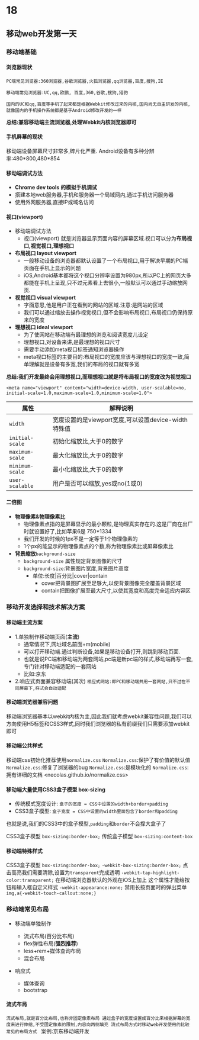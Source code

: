# 18
## 移动web开发第一天
### 移动端基础
#### 浏览器现状
    PC端常见浏览器:360浏览器,谷歌浏览器,火狐浏览器,qq浏览器,百度,搜狗,IE
    
    移动端常见浏览器:UC,qq,欧鹏, 百度,360,谷歌,搜狗,猎豹
    
    国内的UC和qq,百度等手机了起来都是根据Webkit修改过来的内核,国内尚无自主研发的内核,就像国内的手机操作系统都是基于Android修改开发的一样

**总结:兼容移动端主流浏览器,处理Webkit内核浏览器即可**

#### 手机屏幕的现状
移动端设备屏幕尺寸非常多,碎片化严重.
Android设备有多种分辨率:480\*800,480*854

#### 移动端调试方法
+ **Chrome dev tools 的模拟手机调试**
+ 搭建本地web服务器,手机和服务器一个局域网内,通过手机访问服务器
+ 使用外网服务器,直接IP或域名访问

#### 视口(viewport)
+ 移动端调试方法
    + 视口(viewport) 就是浏览器显示页面内容的屏幕区域.视口可以分为**布局视口,视觉视口,理想视口**
+ **布局视口 layout viewport**
    + 一般移动设备的浏览器都默认设置了一个布局视口,用于解决早期的PC端页面在手机上显示的问题
    + iOS,Android基本都将这个视口分辨率设置为980px,所以PC上的网页大多都能在手机上呈现,只不过元素看上去很小,一般默认可以通过手动缩放网页.
+ **视觉视口 visual viewport**
    + 字面意思,他是用户正在看到的网站的区域.注意:是网站的区域
    + 我们可以通过缩放去操作视觉视口,但不会影响布局视口,布局视口仍保持原来的宽度
+ **理想视口 ideal viewport**
    + 为了使网站在移动端有最理想的浏览和阅读宽度儿设定
    + 理想视口,对设备来讲,是最理想的视口尺寸
    + 需要手动添加meta视口标签通知浏览器操作
    + meta视口标签的主要目的:布局视口的宽度应该与理想视口的宽度一致,简单理解就是设备有多宽,我们的布局的视口就有多宽

**总结:我们开发最终会用理想视口,而理想视口就是将布局视口的宽度改为视觉视口**

`<meta name="viewport" content="width=device-width, user-scalable=no, initial-scale=1.0,maximum-scale=1.0,minimum-scale=1.0">`

|属性|解释说明|
|-|-|
|`width`|宽度设置的是viewport宽度,可以设置device-width特殊值|
|`initial-scale`|初始化缩放比,大于0的数字|
|`maximum-scale`|最大化缩放比,大于0的数字|
|`minimum-scale`|最小化缩放比,大于0的数字|
|`user-scalable`|用户是否可以缩放,yes或no(1或0)

#### 二倍图
+ **物理像素&物理像素比**
    + 物理像素点指的是屏幕显示的最小颗粒,是物理真实存在的.这是厂商在出厂时就设置好了,比如苹果6是 750*1334
    + 我们开发的时候的1px不是一定等于1个物理像素的
    + 1个px的能显示的物理像素点的个数,称为物理像素比或屏幕像素比
+ **背景缩放**`background-size`
    + `background-size` 属性规定背景图像的尺寸
    + `background-size`:背景图片宽度,背景图片高度
        + 单位:长度|百分比|cover|contain
            + cover把背景图扩展至足够大,以使背景图像完全覆盖背景区域
            + contain把图像扩展至最大尺寸,以使其宽度和高度完全适应内容区

### 移动开发选择和技术解决方案
#### 移动端主流方案
+ 1.单独制作移动端页面(**主流**)
    + 通常情况下,网址域名前面+m(mobile)
    + 可以打开移动端.通过判断设备,如果是移动设备打开,则跳到移动页面.
    + 也就是说PC端和移动端为两套网站,pc端是新pc端的样式,移动端再写一套,专门针对移动端适配的一套网站
    + 比如:京东
+ 2.响应式页面兼容移动端(其次)
`相应式网站:即PC和移动端共用一套网站,只不过在不同屏幕下,样式会自动适配`
#### 移动端浏览器兼容问题
移动端浏览器基本以webkit内核为主,因此我们就考虑webkit兼容性问题,我们可以方向使用H5标签和CSS3样式,同时我们浏览器的私有前缀我们只需要添加webkit即可
#### 移动端公共样式
移动端css初始化推荐使用`normalize.css`
`Normalize.css`:保护了有价值的默认值
`Normalize.css`:修复了浏览器的bug
`Normalize.css`:是模块化的
`Normalize.css`:拥有详细的文档
<necolas.github.io/normalize.css>

#### 移动端大量使用CSS3盒子模型 box-sizing
+ 传统模式宽度设计: `盒子的宽度 = CSS中设置的width+border+padding`
+ CSS3盒子模型: `盒子宽度 = CSS中设置的width里面包含了border和padding`

也就是说,我们的CSS3中的盒子模型,`padding`和`border`不会撑大盒子了

CSS3盒子模型
`box-sizing:border-box;`
传统盒子模型
`box-sizing:content-box`

#### 移动端特殊样式

CSS3盒子模型
`box-sizing:border-box;`
`-webkit-box-sizing:border-box;`
点击高亮我们需要清除,设置为`transparent`完成透明
`-webkit-tap-highlight-color:transparent;`
在移动端浏览器默认的外观在iOS上加上 这个属性才能给按钮和输入框自定义样式
`-webkit-appearance:none;`
禁用长按页面时的弹出菜单
`img,a{-webkit-touch-callout:none;}`

### 移动端常见布局
+ 移动端单独制作
    + 流式布局(百分比布局)
    + flex弹性布局(**强烈推荐**)
    + less+rem+媒体查询布局
    + 混合布局

+ 响应式
    + 媒体查询
    + bootstrap

#### 流式布局
`流式布局,就是百分比布局,也称非固定像素布局
通过盒子的宽度设置成百分比来根据屏幕的宽度来进行伸缩,不受固定像素的限制,内容向两侧填充
流式布局方式时移动web开发使用的比较常见的布局方式
`
案例:京东移动端开发